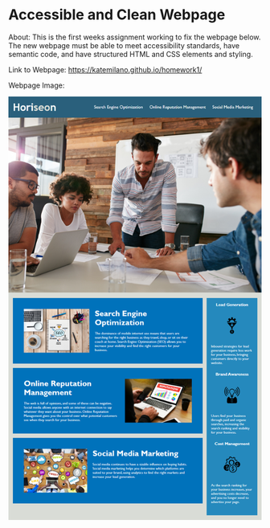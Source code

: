 # Accessible and Clean Webpage
About:
This is the first weeks assignment working to fix the webpage below.  The new webpage must be able to meet accessibility standards, have semantic code, and have structured HTML and CSS elements and styling.

Link to Webpage:
https://katemilano.github.io/homework1/


Webpage Image:

<img src="images/01-html-css-git-homework-demo.png" >




